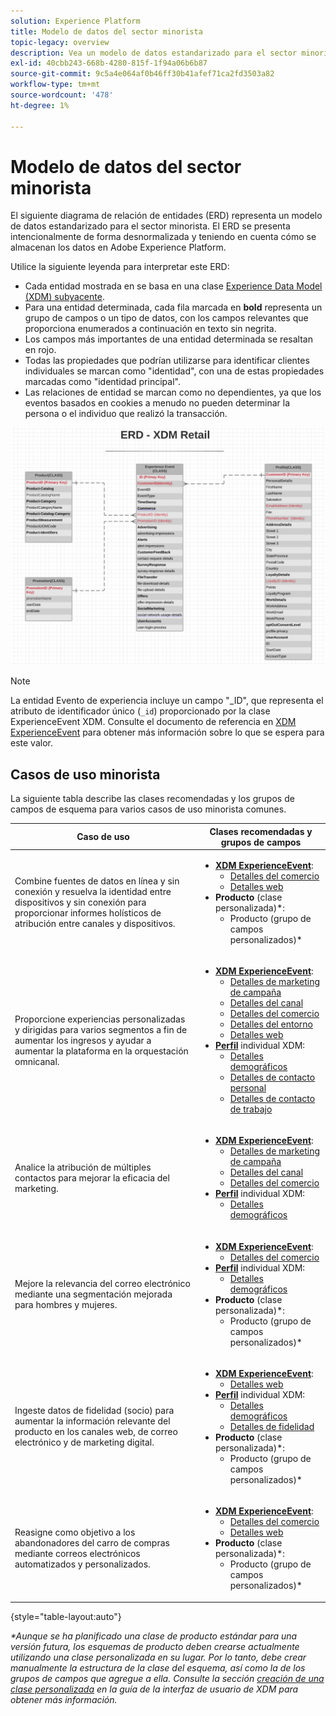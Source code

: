 ```yaml
---
solution: Experience Platform
title: Modelo de datos del sector minorista
topic-legacy: overview
description: Vea un modelo de datos estandarizado para el sector minorista, compatible con Experience Data Model (XDM) para su uso en Adobe Experience Platform.
exl-id: 40cbb243-668b-4280-815f-1f94a06b6b87
source-git-commit: 9c5a4e064af0b46ff30b41afef71ca2fd3503a82
workflow-type: tm+mt
source-wordcount: '478'
ht-degree: 1%

---
```


#  Modelo de datos del sector minorista

El siguiente diagrama de relación de entidades (ERD) representa un modelo de datos estandarizado para el sector minorista. El ERD se presenta intencionalmente de forma desnormalizada y teniendo en cuenta cómo se almacenan los datos en Adobe Experience Platform.

Utilice la siguiente leyenda para interpretar este ERD:

* Cada entidad mostrada en se basa en una clase [Experience Data Model (XDM) subyacente](../composition.md#class).
* Para una entidad determinada, cada fila marcada en **bold** representa un grupo de campos o un tipo de datos, con los campos relevantes que proporciona enumerados a continuación en texto sin negrita.
* Los campos más importantes de una entidad determinada se resaltan en rojo.
* Todas las propiedades que podrían utilizarse para identificar clientes individuales se marcan como &quot;identidad&quot;, con una de estas propiedades marcadas como &quot;identidad principal&quot;.
* Las relaciones de entidad se marcan como no dependientes, ya que los eventos basados en cookies a menudo no pueden determinar la persona o el individuo que realizó la transacción.

![](../../images/industries/retail.png)

>[!NOTE]
>
>La entidad Evento de experiencia incluye un campo &quot;_ID&quot;, que representa el atributo de identificador único (`_id`) proporcionado por la clase ExperienceEvent XDM. Consulte el documento de referencia en [XDM ExperienceEvent](../../classes/experienceevent.md) para obtener más información sobre lo que se espera para este valor.

##  Casos de uso minorista

La siguiente tabla describe las clases recomendadas y los grupos de campos de esquema para varios casos de uso minorista comunes.

| Caso de uso | Clases recomendadas y grupos de campos |
| --- | --- |
| Combine fuentes de datos en línea y sin conexión y resuelva la identidad entre dispositivos y sin conexión para proporcionar informes holísticos de atribución entre canales y dispositivos. | <ul><li>**[XDM ExperienceEvent](../../classes/experienceevent.md)**:<ul><li>[Detalles del comercio](../../field-groups/event/commerce-details.md)</li><li>[Detalles web](../../field-groups/event/web-details.md)</li></ul></li><li>**Producto**  (clase personalizada)\*:<ul><li>Producto (grupo de campos personalizados)\*</li></ul></li></ul> |
| Proporcione experiencias personalizadas y dirigidas para varios segmentos a fin de aumentar los ingresos y ayudar a aumentar la plataforma en la orquestación omnicanal. | <ul><li>**[XDM ExperienceEvent](../../classes/experienceevent.md)**:<ul><li>[Detalles de marketing de campaña](../../field-groups/event/campaign-marketing-details.md)</li><li>[Detalles del canal](../../field-groups/event/channel-details.md)</li><li>[Detalles del comercio](../../field-groups/event/commerce-details.md)</li><li>[Detalles del entorno](../../field-groups/event/environment-details.md)</li><li>[Detalles web](../../field-groups/event/web-details.md)</li></ul></li><li>**[Perfil](../../classes/individual-profile.md)** individual XDM:<ul><li>[Detalles demográficos](../../field-groups/profile/demographic-details.md)</li><li>[Detalles de contacto personal](../../field-groups/profile/personal-contact-details.md)</li><li>[Detalles de contacto de trabajo](../../field-groups/profile/work-contact-details.md)</li></ul></li></ul> |
| Analice la atribución de múltiples contactos para mejorar la eficacia del marketing. | <ul><li>**[XDM ExperienceEvent](../../classes/experienceevent.md)**:<ul><li>[Detalles de marketing de campaña](../../field-groups/event/campaign-marketing-details.md)</li><li>[Detalles del canal](../../field-groups/event/channel-details.md)</li><li>[Detalles del comercio](../../field-groups/event/commerce-details.md)</li></ul></li><li>**[Perfil](../../classes/individual-profile.md)** individual XDM:<ul><li>[Detalles demográficos](../../field-groups/profile/demographic-details.md)</li></ul></li></ul> |
| Mejore la relevancia del correo electrónico mediante una segmentación mejorada para hombres y mujeres. | <ul><li>**[XDM ExperienceEvent](../../classes/experienceevent.md)**:<ul><li>[Detalles del comercio](../../field-groups/event/commerce-details.md)</li></ul></li><li>**[Perfil](../../classes/individual-profile.md)** individual XDM:<ul><li>[Detalles demográficos](../../field-groups/profile/demographic-details.md)</li></ul></li><li>**Producto**  (clase personalizada)\*:<ul><li>Producto (grupo de campos personalizados)\*</li></ul></li></ul> |
| Ingeste datos de fidelidad (socio) para aumentar la información relevante del producto en los canales web, de correo electrónico y de marketing digital. | <ul><li>**[XDM ExperienceEvent](../../classes/experienceevent.md)**:<ul><li>[Detalles web](../../field-groups/event/web-details.md)</li></ul></li><li>**[Perfil](../../classes/individual-profile.md)** individual XDM:<ul><li>[Detalles demográficos](../../field-groups/profile/demographic-details.md)</li><li>[Detalles de fidelidad](../../field-groups/profile/loyalty-details.md)</li></ul></li><li>**Producto**  (clase personalizada)\*:<ul><li>Producto (grupo de campos personalizados)\*</li></ul></li></ul> |
| Reasigne como objetivo a los abandonadores del carro de compras mediante correos electrónicos automatizados y personalizados. | <ul><li>**[XDM ExperienceEvent](../../classes/experienceevent.md)**:<ul><li>[Detalles del comercio](../../field-groups/event/commerce-details.md)</li><li>[Detalles web](../../field-groups/event/web-details.md)</li></ul></li><li>**Producto**  (clase personalizada)\*:<ul><li>Producto (grupo de campos personalizados)\*</li></ul></li></ul> |

{style=&quot;table-layout:auto&quot;}

*\*Aunque se ha planificado una clase de producto estándar para una versión futura, los esquemas de producto deben crearse actualmente utilizando una clase personalizada en su lugar. Por lo tanto, debe crear manualmente la estructura de la clase del esquema, así como la de los grupos de campos que agregue a ella. Consulte la sección [creación de una clase personalizada](../../ui/resources/classes.md#create) en la guía de la interfaz de usuario de XDM para obtener más información.*
